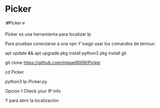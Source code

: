 # Picker

*☢️Picker☣️*


Picker es una herramienta para localizar Ip


Para pruebas conectarse a una vpn
Y luego usar los comandos de termux:

apt update && apt upgrade
pkg install python3
pkg install git

git clone https://github.com/miguel6009/Picker

cd Picker

python3 Ip-Picker.py

Opcion 1 Check your IP info

Y para abrir la localización
